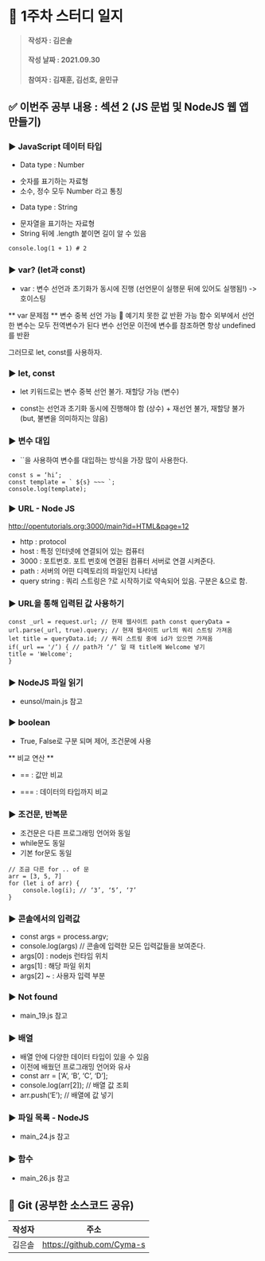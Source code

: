 # 📢 1주차 스터디 일지

> #### 작성자 : 김은솔
>
> #### 작성 날짜 : 2021.09.30
>
> #### 참여자 : 김재훈, 김선호, 윤민규

## ✅ 이번주 공부 내용 : 섹션 2 (JS 문법 및 NodeJS 웹 앱 만들기)

### ▶️ JavaScript 데이터 타입

- Data type : Number
* 숫자를 표기하는 자료형
* 소수, 정수 모두 Number 라고 통칭

- Data type : String
* 문자열을 표기하는 자료형
* String 뒤에 .length 붙이면 길이 알 수 있음

```console.log(‘1’ + ‘1’) # ‘11’
console.log(1 + 1) # 2
```

### ▶️ var? (let과 const)
- var : 변수 선언과 초기화가 동시에 진행 (선언문이 실행문 뒤에 있어도 실행됨!) -> 호이스팅

** var 문제점 **
변수 중복 선언 가능  예기치 못한 값 반환 가능
함수 외부에서 선언한 변수는 모두 전역변수가 된다
변수 선언문 이전에 변수를 참조하면 항상 undefined를 반환

그러므로 let, const를 사용하자.

### ▶️ let, const
- let 키워드로는 변수 중복 선언 불가. 재할당 가능 (변수)

- const는 선언과 초기화 동시에 진행해야 함 (상수) + 재선언 불가, 재할당 불가 (but, 불변을 의미하지는 않음)

### ▶️ 변수 대입

- ``을 사용하여 변수를 대입하는 방식을 가장 많이 사용한다.

```
const s = ‘hi’; 
const template = ` ${s} ~~~ `; 
console.log(template);
```

### ▶️ URL - Node JS

http://opentutorials.org:3000/main?id=HTML&page=12

- http : protocol
- host : 특정 인터넷에 연결되어 있는 컴퓨터
- 3000 : 포트번호. 포트 번호에 연결된 컴퓨터 서버로 연결 시켜준다.
- path : 서버의 어떤 디렉토리의 파일인지 나타냄
- query string : 쿼리 스트링은 ?로 시작하기로 약속되어 있음. 구분은 &으로 함.

### ▶️ URL을 통해 입력된 값 사용하기

```
const _url = request.url; // 현재 웹사이트 path const queryData = url.parse(_url, true).query; // 현재 웹사이트 url의 쿼리 스트링 가져옴 
let title = queryData.id; // 쿼리 스트링 중에 id가 있으면 가져옴 
if(_url == '/’) { // path가 ‘/’ 일 때 title에 Welcome 넣기 
title = 'Welcome'; 
}
```

### ▶️ NodeJS 파일 읽기

- eunsol/main.js 참고

### ▶️ boolean

- True, False로 구분 되며 제어, 조건문에 사용

** 비교 연산 **

- == : 값만 비교

- === : 데이터의 타입까지 비교

### ▶️ 조건문, 반복문

- 조건문은 다른 프로그래밍 언어와 동일
- while문도 동일
- 기본 for문도 동일

```
// 조금 다른 for .. of 문 
arr = [3, 5, 7] 
for (let i of arr) { 
    console.log(i); // ‘3’, ‘5’, ‘7’ 
}
```

### ▶️ 콘솔에서의 입력값

- const args = process.argv;
- console.log(args)  // 콘솔에 입력한 모든 입력값들을 보여준다.
- args[0] : nodejs 런타임 위치
- args[1] : 해당 파일 위치
- args[2] ~ : 사용자 입력 부분

### ▶️ Not found

- main_19.js 참고

### ▶️ 배열

- 배열 안에 다양한 데이터 타입이 있을 수 있음
- 이전에 배웠던 프로그래밍 언어와 유사
- const arr = [‘A’, ‘B’, ‘C’, ‘D’];
- console.log(arr[2]);   // 배열 값 조회
- arr.push(‘E’); // 배열에 값 넣기

### ▶️ 파일 목록 - NodeJS

- main_24.js 참고

### ▶️ 함수

- main_26.js 참고

## 👊 Git (공부한 소스코드 공유)

| 작성자 |           주소            |
| :----: | :-----------------------: |
|  김은솔  | https://github.com/Cyma-s |
